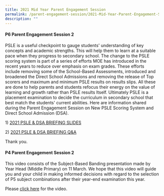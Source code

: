 ```yaml
---
title: 2021 Mid Year Parent Engagement Session
permalink: /parent-engagement-session/2021-Mid-Year-Parent-Engagement-Session/
description: ""
---
```

#### **P6 Parent Engagement Session 2**


PSLE is a useful checkpoint to gauge students' understanding of key concepts and academic strengths. This will help them to learn at a suitable pace when they progress to secondary school. The change to the PSLE scoring system is part of a series of efforts MOE has introduced in the recent years to reduce over emphasis on exam grades. These efforts include removing some of the School-Based Assessments, introduced and broadened the Direct School Admissions and removing the release of Top scorers and maximum and minimum PSLE results on results slips. All these are done to help parents and students refocus their energy on the value of learning and growth rather than PSLE results Itself. Ultimately PSLE is a placement examination to decide the curriculum in secondary school that best match the students' current abilities. Here are information shared during the Parent Engagement Session on New PSLE Scoring System and Direct School Admission (DSA). 

  

1) [2021 PSLE & DSA BRIEFING SLIDES](https://fuhuapri-moe-edu-sg-admin.cwp.sg/qql/slot/u1029/2021%20PSLE%20%20DSA%20BRIEFING%20SLIDES.pdf)

2) [2021 PSLE & DSA BRIEFING Q&A](https://fuhuapri-moe-edu-sg-admin.cwp.sg/qql/slot/u1029/2021%20PSLE%20%20DSA%20BRIEFING%20QA.pdf)

  

Thank you. 

#### **P4 Parent Engagement Session 2**


This video consists of the Subject-Based Banding presentation made by Year Head (Middle Primary) on 11 March. We hope that this video will guide you and your child in making informed decisions with regard to the selection of P5 subject combinations after their year-end examination this year.  
  
Please [click here](https://fuhuapri-moe-edu-sg-admin.cwp.sg/qql/slot/u1029/2021%20P4%20Parents%20Engagement%20Session%202_Subject%20Based%20Banding.mp4) for the video.